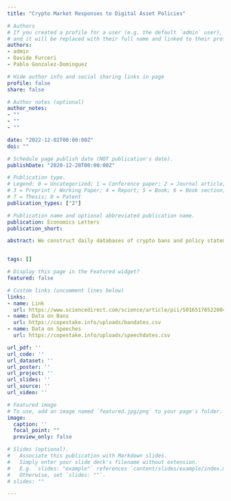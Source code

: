 ```yaml
---
title: "Crypto Market Responses to Digital Asset Policies"

# Authors
# If you created a profile for a user (e.g. the default `admin` user), write the username (folder name) here 
# and it will be replaced with their full name and linked to their profile.
authors:
- admin
- Davide Furceri
- Pablo Gonzalez-Dominguez

# Hide author info and social sharing links in page
profile: false
share: false

# Author notes (optional)
author_notes:
- ""
- ""
- ""

date: "2022-12-02T00:00:00Z"
doi: ""

# Schedule page publish date (NOT publication's date).
publishDate: "2020-12-28T00:00:00Z"

# Publication type.
# Legend: 0 = Uncategorized; 1 = Conference paper; 2 = Journal article;
# 3 = Preprint / Working Paper; 4 = Report; 5 = Book; 6 = Book section;
# 7 = Thesis; 8 = Patent
publication_types: ["2"]

# Publication name and optional abbreviated publication name.
publication: Economics Letters
publication_short: 

abstract: We construct daily databases of crypto bans and policy statements concerning central bank digital currencies (CBDCs) to estimate their effects on crypto trading volumes for an unbalanced panel of 116 countries from November 2016 to December 2021. We find that trading volume falls by up to 55% in the week after the announcement of a ban, and by up to 25% after a CBDC-supportive speech by senior central bank officials. For the strictest bans, this reduction persists over the subsequent quarter, driven by a reduction in trading by institutional investors. The results suggest that crypto market participants pay significant attention to government policy on digital assets.


tags: []

# Display this page in the Featured widget?
featured: false

# Custom links (uncomment lines below)
links:
- name: Link
  url: https://www.sciencedirect.com/science/article/pii/S0165176522004232
- name: Data on Bans
  url: https://copestake.info/uploads/bandates.csv
- name: Data on Speeches
  url: https://copestake.info/uploads/speechdates.csv

url_pdf: ''
url_code: ''
url_dataset: ''
url_poster: ''
url_project: ''
url_slides: ''
url_source: ''
url_video: ''

# Featured image
# To use, add an image named `featured.jpg/png` to your page's folder. 
image:
  caption: ''
  focal_point: ""
  preview_only: false

# Slides (optional).
#   Associate this publication with Markdown slides.
#   Simply enter your slide deck's filename without extension.
#   E.g. `slides: "example"` references `content/slides/example/index.md`.
#   Otherwise, set `slides: ""`.
# slides: ""

---
```

